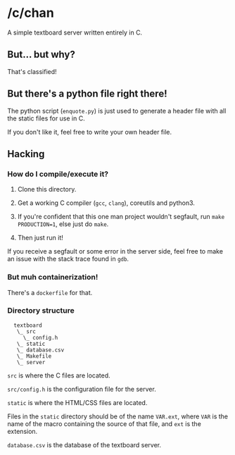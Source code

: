 # /c/chan

A simple textboard server written entirely in C.

## But... but why?

That's classified!

## But there's a python file right there!

The python script (`enquote.py`) is just used to generate a header file with all the static files for use in C.

If you don't like it, feel free to write your own header file.

## Hacking

### How do I compile/execute it?

1. Clone this directory.

2. Get a working C compiler (`gcc`, `clang`), coreutils and python3.

3. If you're confident that this one man project wouldn't segfault, run `make PRODUCTION=1`, else just do `make`.

4. Then just run it!

If you receive a segfault or some error in the server side, feel free to make an issue with the stack trace found in `gdb`.

### But muh containerization!

There's a `dockerfile` for that.

### Directory structure

```
  textboard
   \_ src
     \_ config.h
   \_ static
   \_ database.csv
   \_ Makefile
   \_ server
```

`src` is where the C files are located.

`src/config.h` is the configuration file for the server.

`static` is where the HTML/CSS files are located.

Files in the `static` directory should be of the name `VAR.ext`, where `VAR` is the name of the macro containing the source of that file, and `ext` is the extension.

`database.csv` is the database of the textboard server.
